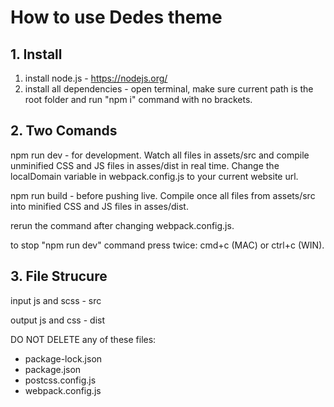 # How to use Dedes theme 

## 1. Install

1. install node.js - https://nodejs.org/
2. install all dependencies - open terminal, make sure current path is the root folder and run "npm i" command with no brackets.

## 2. Two Comands

npm run dev - for development. Watch all files in assets/src and compile unminified CSS and JS files in asses/dist in real time. Change the localDomain variable in webpack.config.js to your current website url.

npm run build - before pushing live. Compile once all files from assets/src into minified CSS and JS files in asses/dist.

rerun the command after changing webpack.config.js.

to stop "npm run dev" command press twice:
cmd+c (MAC) or ctrl+c (WIN).

## 3. File Strucure

input js and scss - src

output js and css - dist

DO NOT DELETE any of these files:

- package-lock.json
- package.json
- postcss.config.js
- webpack.config.js
